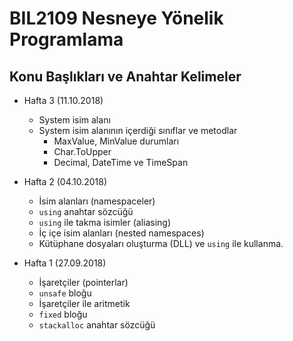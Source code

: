 # BIL2109 Nesneye Yönelik Programlama

## Konu Başlıkları ve Anahtar Kelimeler

- Hafta 3 (11.10.2018)
  - System isim alanı
  - System isim alanının içerdiği sınıflar ve metodlar
    - MaxValue, MinValue durumları
    - Char.ToUpper
    - Decimal, DateTime ve TimeSpan

- Hafta 2 (04.10.2018)
  - İsim alanları (namespaceler)
  - `using` anahtar sözcüğü
  - `using` ile takma isimler (aliasing)
  - İç içe isim alanları (nested namespaces)
  - Kütüphane dosyaları oluşturma (DLL) ve `using` ile kullanma.

- Hafta 1 (27.09.2018)
  - İşaretçiler (pointerlar)
  - `unsafe` bloğu
  - İşaretçiler ile aritmetik
  - `fixed` bloğu
  - `stackalloc` anahtar sözcüğü

